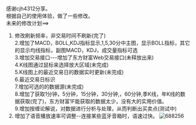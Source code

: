 感谢cjh4312分享。<br>
根据自己的使用体验，做了一些修改。<br>
未来的修改计划==><br>
1. 修改刷新频率，非交易时间不刷新(完了) <br>
2.增加了MACD，BOLL,KDJ指标显示,1,5,30分中主图，显示BOLL指标，其它的显示均线指标，副图MACD，KDJ，成交量指标可选<br>
3.增加交易接口---增加了东方财富Web交易接口(未释放出来)<br>
4.K线图通过鼠标来选择放大区域(未完成)<br>
5.K线图上的最近交易日的数据实时更新(未完成)<br>
6.最近交易日标识<br>
7.增加可选的的数据源(未完成)<br>
8.增加了获取1分钟，5分钟，15分钟，30分钟,，60分钟,季K线，年K线的数据获取(完了)，东方财富1F能获取的数据太少，没有大的实用价值。 <br>
9.增加按缠论解说，对数据进行分析与处理，从而判断出买卖点(测试中)<br>
10. 增加了语音播放速率可调整--连接某些蓝牙音箱时，语速过快。
![688256](https://github.com/user-attachments/assets/2d4d89c2-bb95-4a3e-bb9f-8aa17bd8a7b2)
